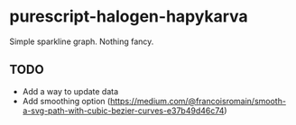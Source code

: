 # purescript-halogen-hapykarva

Simple sparkline graph. Nothing fancy.

## TODO

- Add a way to update data
- Add smoothing option (https://medium.com/@francoisromain/smooth-a-svg-path-with-cubic-bezier-curves-e37b49d46c74)